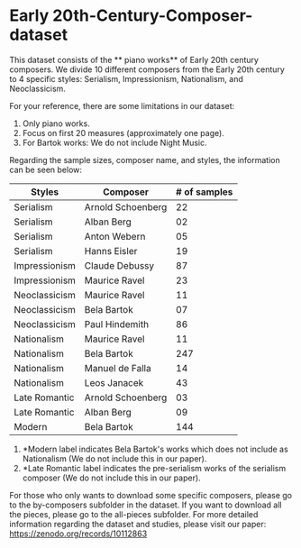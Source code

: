 # Early 20th-Century-Composer-dataset

This dataset consists of the ** piano works** of Early 20th century composers. We divide 10 different composers from the Early 20th century to 4 specific styles: Serialism, Impressionism, Nationalism, and Neoclassicism.

For your reference, there are some limitations in our dataset:
1. Only piano works.
2. Focus on first 20 measures (approximately one page).
3. For Bartok works: We do not include Night Music.
   

Regarding the sample sizes, composer name, and styles, the information can be seen below:

| Styles         | Composer                 | # of samples |
| -------------  | -------------------------| -------------|
| Serialism      | Arnold Schoenberg        | 22           |
| Serialism      | Alban Berg               | 02           |
| Serialism      | Anton Webern             | 05           |
| Serialism      | Hanns Eisler             | 19           |
| Impressionism  | Claude Debussy           | 87           |
| Impressionism  | Maurice Ravel            | 23           |
| Neoclassicism  | Maurice Ravel            | 11           |
| Neoclassicism  | Bela Bartok              | 07           |
| Neoclassicism  | Paul Hindemith           | 86           |
| Nationalism    | Maurice Ravel            | 11           |
| Nationalism    | Bela Bartok              | 247          |
| Nationalism    | Manuel de Falla          | 14           |
| Nationalism    | Leos Janacek             | 43           |
| Late Romantic  | Arnold Schoenberg        | 03           |
| Late Romantic  | Alban Berg               | 09           |
| Modern         | Bela Bartok              | 144          |


1. *Modern label indicates Bela Bartok's works which does not include as Nationalism (We do not include this in our paper).
2. *Late Romantic label indicates the pre-serialism works of the serialism composer (We do not include this in our paper).

For those who only wants to download some specific composers, please go to the by-composers subfolder in the dataset. If you want to download all the pieces, please go to the all-pieces subfolder.
For more detailed information regarding the dataset and studies, please visit our paper: https://zenodo.org/records/10112863




